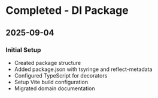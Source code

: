 # Completed - DI Package

## 2025-09-04

### Initial Setup

- Created package structure
- Added package.json with tsyringe and reflect-metadata
- Configured TypeScript for decorators
- Setup Vite build configuration
- Migrated domain documentation

